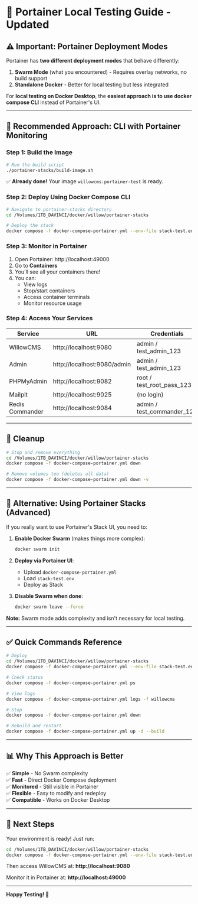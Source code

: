 # 🚀 Portainer Local Testing Guide - Updated

## ⚠️ Important: Portainer Deployment Modes

Portainer has **two different deployment modes** that behave differently:

1. **Swarm Mode** (what you encountered) - Requires overlay networks, no build support
2. **Standalone Docker** - Better for local testing but less integrated

For **local testing on Docker Desktop**, the **easiest approach is to use docker compose CLI** instead of Portainer's UI.

---

## 🎯 **Recommended Approach: CLI with Portainer Monitoring**

### **Step 1: Build the Image**

```bash
# Run the build script
./portainer-stacks/build-image.sh
```

✅ **Already done!** Your image `willowcms:portainer-test` is ready.

### **Step 2: Deploy Using Docker Compose CLI**

```bash
# Navigate to portainer-stacks directory
cd /Volumes/1TB_DAVINCI/docker/willow/portainer-stacks

# Deploy the stack
docker compose -f docker-compose-portainer.yml --env-file stack-test.env up -d
```

### **Step 3: Monitor in Portainer**

1. Open Portainer: http://localhost:49000
2. Go to **Containers**
3. You'll see all your containers there!
4. You can:
   - View logs
   - Stop/start containers
   - Access container terminals
   - Monitor resource usage

### **Step 4: Access Your Services**

| Service | URL | Credentials |
|---------|-----|-------------|
| WillowCMS | http://localhost:9080 | admin / test_admin_123 |
| Admin | http://localhost:9080/admin | admin / test_admin_123 |
| PHPMyAdmin | http://localhost:9082 | root / test_root_pass_123 |
| Mailpit | http://localhost:9025 | (no login) |
| Redis Commander | http://localhost:9084 | admin / test_commander_123 |

---

## 🧹 **Cleanup**

```bash
# Stop and remove everything
cd /Volumes/1TB_DAVINCI/docker/willow/portainer-stacks
docker compose -f docker-compose-portainer.yml down

# Remove volumes too (deletes all data)
docker compose -f docker-compose-portainer.yml down -v
```

---

## 🔧 **Alternative: Using Portainer Stacks (Advanced)**

If you really want to use Portainer's Stack UI, you need to:

1. **Enable Docker Swarm** (makes things more complex):
   ```bash
   docker swarm init
   ```

2. **Deploy via Portainer UI**:
   - Upload `docker-compose-portainer.yml`
   - Load `stack-test.env`
   - Deploy as Stack

3. **Disable Swarm when done**:
   ```bash
   docker swarm leave --force
   ```

**Note:** Swarm mode adds complexity and isn't necessary for local testing.

---

## ✅ **Quick Commands Reference**

```bash
# Deploy
cd /Volumes/1TB_DAVINCI/docker/willow/portainer-stacks
docker compose -f docker-compose-portainer.yml --env-file stack-test.env up -d

# Check status
docker compose -f docker-compose-portainer.yml ps

# View logs
docker compose -f docker-compose-portainer.yml logs -f willowcms

# Stop
docker compose -f docker-compose-portainer.yml down

# Rebuild and restart
docker compose -f docker-compose-portainer.yml up -d --build
```

---

## 📊 **Why This Approach is Better**

✅ **Simple** - No Swarm complexity  
✅ **Fast** - Direct Docker Compose deployment  
✅ **Monitored** - Still visible in Portainer  
✅ **Flexible** - Easy to modify and redeploy  
✅ **Compatible** - Works on Docker Desktop  

---

## 🎯 **Next Steps**

Your environment is ready! Just run:

```bash
cd /Volumes/1TB_DAVINCI/docker/willow/portainer-stacks
docker compose -f docker-compose-portainer.yml --env-file stack-test.env up -d
```

Then access WillowCMS at: **http://localhost:9080**

Monitor it in Portainer at: **http://localhost:49000**

---

**Happy Testing! 🚀**
